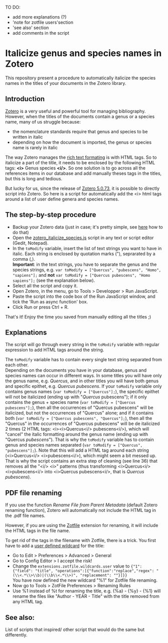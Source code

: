 TO DO:
- add more explanations (?)
- 'note for zotfile users'section
- 'see also' section
- add comments in the script

# Italicize genus and species names in Zotero
This repository present a procedure to automatically italicize the species names in the titles of your documents in the Zotero library.

## Introduction
[Zotero](https://www.zotero.org/) is a very useful and powerful tool for managing bibliography.
However, when the titles of the documents contain a genus or a species name, many of us struggle because:
- the nomenclature standards require that genus and species to be written in italic
- depending on how the document is imported, the genus or species name is rarely in italic

The way Zotero manages the [rich text formating](https://www.zotero.org/support/kb/rich_text_bibliography) is with HTML tags. So to italicize a part of the title, it needs to be enclosed by the following HTML tags: **\<i>** Genus species  **\<i/>**. So one solution is to go across all the references items in our database and add manually theses tags in the titles, but this is long and tedious.

But lucky for us, since the release of [Zotero 5.0.73](https://www.zotero.org/support/5.0_changelog), it is possible to directly script into Zotero.
So here is a script for automatically add the \<i> html tags around a list of user define genera and species names. 

## The step-by-step procedure

- Backup your Zotero data (just in case; it's pretty simple, see [here](https://www.zotero.org/support/zotero_data#backing_up_your_zotero_data) how to do that)
- Open the [zotero_italicize_species.js](./zotero_italicize_species.js) script in any text or script editor (Gedit, Notepad).  
- In the `toModify` variable, insert the list of text strings you want to have in italic. Each string is enclosed by quotation marks ("), seprarated by a comma (,).  
**Important**: in the text strings, you have to separate the genus and the species strings, e.g. `var toModify = ["Quercus", "pubescens", "Homo", "sapiens"];` and **not**  `var toModify = ["Quercus pubescens", "Homo sapiens"];` (see the explanation below).
- Select all the script and copy it.
- Open Zotero, in the menu, go to Tools > Developper > Run JavaScript.
- Paste the script into the code box of the Run JavaScript window, and tick the 'Run as async function' box.
- Click Run or press Ctrl + R.

That's it! Enjoy the time you saved from manually editing all the titles ;)

## Explanations
The script will go through every string in the `toModify` variable with regular expression to add HTML tags around the string.

The `toModify` variable has to contain every single text string separated from each other.  
Depending on the documents you have in your database, genus and species names can occur in different ways. In some titles you will have only the genus name, e.g. _Quercus_, and in other titles you will have both genus and specific epithet, e.g. _Quercus pubescens_. If your `toModify` variable only contains genus names (`var toModify = ["Quercus"];`), the specific epithet will not be italicized (ending up with "_Quercus_ pubescens"); if it only contains the genus + species name (`var toModify = ["Quercus pubescens"];`), then all the occurrences of "Quercus pubescens" will be italicized, but not the occurrences of "Quercus" alone; and if it contains both (`var toModify = ["Quercus pubescens", "Quercus"];`), then all the "Quercus" in the occurrences of "Quercus pubescens" will be de italicized 2 times (2 HTML tags: \<i>\<i>Quercus\<i/> pubescens\<i/>), which will "cancel" the italic formatting around the genus name (ending up with "Quercus _pubescens_"). That is why the `toModify` variable has to contain genus and species names separated (`var toModify = ["Quercus", "pubescens"];`). Note that this will add a HTML tag around each string (\<i>Quercus\<i/> \<i>pubescens\<i/>), which might seem a bit messed up. That is why the script contains an extra step of cleaning (see line 36) that removes all the "\<i/> \<i>" patterns (thus transforming  \<i>Quercus\<i/> \<i>pubescens\<i/> into \<i>Quercus pubescens\<i/>, that is _Quercus pubescens_).

## PDF file renaming

If you use the function _Rename File from Parent Metadata_ (default Zotero renaming function), Zotero will automatically not include the HTML tag in the .pdf file names.

However, if you are using the [Zotfile](http://zotfile.com/) extension for renaming, it will include the HTML tags in the file name.  

To get rid of the tags in the filename with Zotfile, there is a trick. You first have to add a [user defined wildcard](http://zotfile.com/index.html#user-defined-wildcards) for the title:
- Go to Edit > Preferences > Advanced > General
- Go to Config Editor > I accept the risk!
- Change the `extensions.zotfile.wildcards.user` value to `{"1": {"field": "title", "operations":[{"function":"replace","regex": "(\\<.*\\>\\b)|(\\b\\<.*\\>)", "replacement": ""}]}}`  
You have now defined the new wildcard "%1" for Zotfile file renaming.
- Now go to Tools > ZotFile Preferences > Renaming Rules
- Use %1 instead of %t for renaming the title, e.g. {%a} - {%y} - {%1} will rename the files like "Author - YEAR - Title" with the title removed from any HTML tag.


## See also:
List of scripts that inspired/ other script that would do the same but differently.
